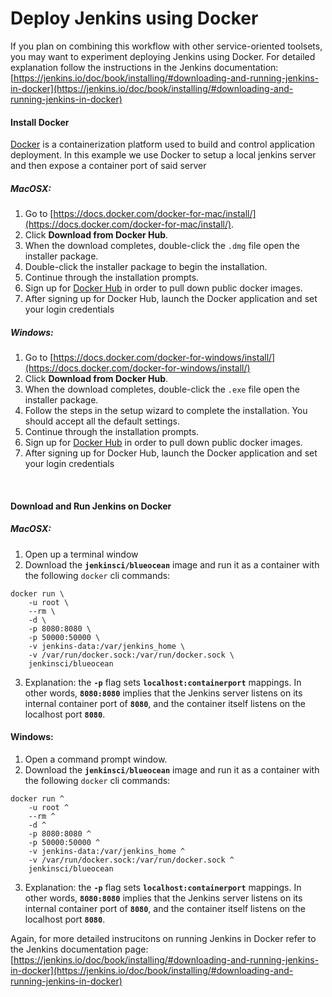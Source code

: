 # Deploy Jenkins using Docker

If you plan on combining this workflow with other service-oriented toolsets, you may want to experiment deploying Jenkins using Docker. For detailed explanation follow the instructions in the Jenkins documentation:[https://jenkins.io/doc/book/installing/#downloading-and-running-jenkins-in-docker](https://jenkins.io/doc/book/installing/#downloading-and-running-jenkins-in-docker)

#### Install Docker

[Docker](https://www.docker.com/why-docker) is a containerization platform used to build and control application deployment. 
In this example we use Docker to setup a local jenkins server and then expose a container port of said server

##### MacOSX:

1. Go to [https://docs.docker.com/docker-for-mac/install/](https://docs.docker.com/docker-for-mac/install/).
2. Click **Download from Docker Hub**.
3. When the download completes, double-click the `.dmg` file open the installer package.
4. Double-click the installer package to begin the installation.
5. Continue through the installation prompts.
6. Sign up for [Docker Hub](https://hub.docker.com/) in order to pull down public docker images.
7. After signing up for Docker Hub, launch the Docker application and set your login credentials

##### Windows:

1. Go to [https://docs.docker.com/docker-for-windows/install/](https://docs.docker.com/docker-for-windows/install/)
2. Click **Download from Docker Hub**.
3. When the download completes, double-click the `.exe` file open the installer package.
4. Follow the steps in the setup wizard to complete the installation. You should accept all the default settings.
5. Continue through the installation prompts.
6. Sign up for [Docker Hub](https://hub.docker.com/) in order to pull down public docker images.
7. After signing up for Docker Hub, launch the Docker application and set your login credentials
<br />


#### Download and Run Jenkins on Docker

##### MacOSX:
1. Open up a terminal window
2. Download the **`jenkinsci/blueocean`** image and run it as a container with the following `docker` cli commands:
```
docker run \
    -u root \
    --rm \  
    -d \ 
    -p 8080:8080 \ 
    -p 50000:50000 \ 
    -v jenkins-data:/var/jenkins_home \ 
    -v /var/run/docker.sock:/var/run/docker.sock \ 
    jenkinsci/blueocean 
```
3. Explanation: the **`-p`** flag sets **`localhost:containerport`** mappings. In other words, **`8080:8080`** implies that the Jenkins server listens on its internal container port of **`8080`**, and the container itself listens on the localhost port **`8080`**.

#### Windows:
1. Open a command prompt window.
2. Download the **`jenkinsci/blueocean`** image and run it as a container with the following `docker` cli commands:
```
docker run ^
    -u root ^
    --rm ^
    -d ^
    -p 8080:8080 ^
    -p 50000:50000 ^
    -v jenkins-data:/var/jenkins_home ^
    -v /var/run/docker.sock:/var/run/docker.sock ^
    jenkinsci/blueocean
```
3. Explanation: the **`-p`** flag sets **`localhost:containerport`** mappings. In other words, **`8080:8080`** implies that the Jenkins server listens on its internal container port of **`8080`**, and the container itself listens on the localhost port **`8080`**.

Again, for more detailed instrucitons on running Jenkins in Docker refer to the Jenkins documentation page: [https://jenkins.io/doc/book/installing/#downloading-and-running-jenkins-in-docker](https://jenkins.io/doc/book/installing/#downloading-and-running-jenkins-in-docker)